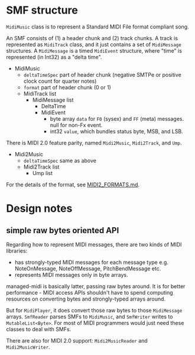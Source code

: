 
# SMF structure

`MidiMusic` class is to represent a Standard MIDI File format compliant song.

An SMF consists of (1) a header chunk and (2) track chunks.
A track is represented as `MidiTrack` class, and it just contains a set of
`MidiMessage` structures.
A `MidiMessage` is a timed `MidiEvent` structure, where "time" is represented
(in Int32) as a "delta time".


- MidiMusic
  - `deltaTimeSpec` part of header chunk (negative SMTPe or positive clock count for quarter notes)
  - `format` part of header chunk (0 or 1)
  - MidiTrack list
    - MidiMessage list
      - DeltaTime
      - MidiEvent
        - byte array `data` for `F0` (sysex) and `FF` (meta) messages. null for non-Fx event.
        - int32 `value`, which bundles status byte, MSB, and LSB.

There is MIDI 2.0 feature parity, named `Midi2Music`, `Midi2Track`, and `Ump`.

- Midi2Music
  - `deltaTimeSpec` same as above
  - Midi2Track list
    - Ump list

For the details of the format, see [MIDI2_FORMATS.md](../MIDI2_FORMATS.md).


# Design notes

## simple raw bytes oriented API

Regarding how to represent MIDI messages, there are two kinds of MIDI libraries:

- has strongly-typed MIDI messages for each message type e.g. NoteOnMessage, NoteOffMessage, PitchBendMessage etc.
- represents MIDI messages only in byte arrays.

managed-midi is basically latter, passing raw bytes around.
It is for better performance - MIDI access APIs shouldn't have to spend computing resources on converting bytes and strongly-typed arrays around.

But for `MidiPlayer`, it does convert those raw bytes to those `MidiMessage` arrays. `SmfReader` parses SMFs to `MidiMusic`, and `SmfWriter` writes to `MutableList<Byte>`. For most of MIDI programmers would just need these classes to deal with SMFs.

There are also for MIDI 2.0 support: `Midi2MusicReader` and `Midi2MusicWriter`.
